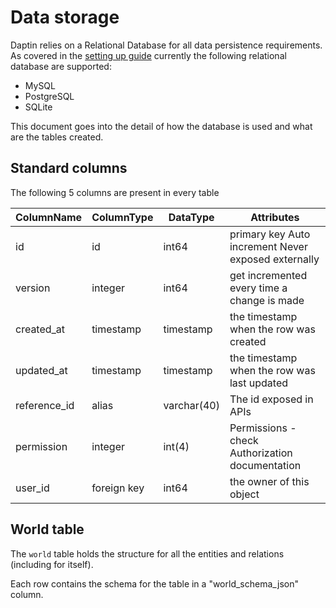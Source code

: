# Data storage

Daptin relies on a Relational Database for all data persistence requirements. As covered in the [setting up guide](settingup.md) currently the following relational database are supported:

- MySQL
- PostgreSQL
- SQLite

This document goes into the detail of how the database is used and what are the tables created.

## Standard columns


The following 5 columns are present in every table

| ColumnName   | ColumnType  | DataType    | Attributes                                           |
|--------------|-------------|-------------|------------------------------------------------------|
| id           | id          | int64       | primary key  Auto increment Never exposed externally |
| version      | integer     | int64       | get incremented every time a change is made          |
| created_at   | timestamp   | timestamp   | the timestamp when the row was created               |
| updated_at   | timestamp   | timestamp   | the timestamp when the row was last updated          |
| reference_id | alias       | varchar(40) | The id exposed in APIs                               |
| permission   | integer     | int(4)      | Permissions - check Authorization documentation      |
| user_id      | foreign key | int64       | the owner of this object                             |



## World table

The ```world``` table holds the structure for all the entities and relations (including for itself).

Each row contains the schema for the table in a "world_schema_json" column.

